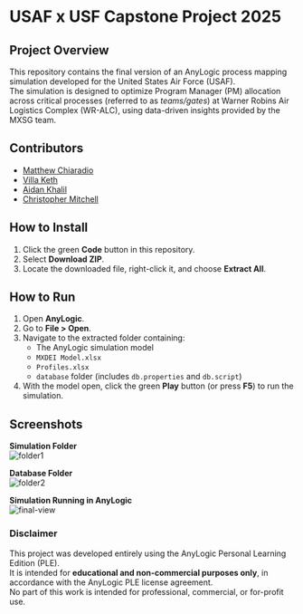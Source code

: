 # USAF x USF Capstone Project 2025

## Project Overview
This repository contains the final version of an AnyLogic process mapping simulation developed for the United States Air Force (USAF).  
The simulation is designed to optimize Program Manager (PM) allocation across critical processes (referred to as *teams/gates*) at Warner Robins Air Logistics Complex (WR-ALC), using data-driven insights provided by the MXSG team.

## Contributors
- [Matthew Chiaradio](https://github.com/matthewchiaradio)
- [Villa Keth](https://github.com/villaketh)
- [Aidan Khalil](https://github.com/aidankhalil)
- [Christopher Mitchell](https://github.com/chrismitchell027)

## How to Install
1. Click the green **Code** button in this repository.
2. Select **Download ZIP**.
3. Locate the downloaded file, right-click it, and choose **Extract All**.

## How to Run
1. Open **AnyLogic**.
2. Go to **File > Open**.
3. Navigate to the extracted folder containing:
   - The AnyLogic simulation model
   - `MXDEI Model.xlsx`
   - `Profiles.xlsx`
   - `database` folder (includes `db.properties` and `db.script`)
4. With the model open, click the green **Play** button (or press **F5**) to run the simulation.

## Screenshots

**Simulation Folder**  
![folder1](https://github.com/user-attachments/assets/4aa88b3e-c54d-4284-9586-6ae21506fb41)

**Database Folder**  
![folder2](https://github.com/user-attachments/assets/9198705e-8763-412f-9c1c-3888c0efc9c8)

**Simulation Running in AnyLogic**  
![final-view](https://github.com/user-attachments/assets/d1b28b34-e546-4b49-8cd5-1836f11f04ec)



### Disclaimer

This project was developed entirely using the AnyLogic Personal Learning Edition (PLE).  
It is intended for **educational and non-commercial purposes only**, in accordance with the AnyLogic PLE license agreement.  
No part of this work is intended for professional, commercial, or for-profit use.
